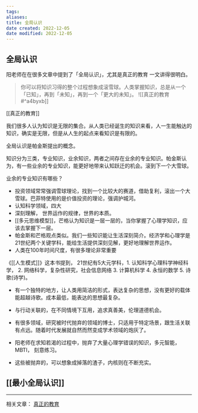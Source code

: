 ```yaml
---
tags: 
aliases: 
title: 全局认识
date created: 2022-12-05
date modified: 2022-12-05
---
```


## 全局认识

阳老师在在很多文章中提到了「全局认识」，尤其是真正的教育 一文讲得很明白。

> 你可以将知识习得的整个过程想象成滚雪球。人类掌握知识，总是从一个「已知」，再到「未知」，再到一个「更大的未知」。
![[真正的教育#^a4byxb]]
 
 [[真正的教育]]

我们很多人认为知识是无限的集合。从人类已经诞生的知识来看，人一生能触达的知识，确实是无限，但是从人生的起点来看知识是有限的。

全局认识是帕金斯提出的概念。

知识分为三类，专业知识，业余知识，两者之间存在业余的专业知识。帕金斯认为，有一些业余的专业知识，能更好地带来认知跃迁的机会。滚到下一个大雪球。

业余的专业知识有哪些？

- 投资领域常常强调雪球理论，找到一个比较大的赛道，借助复利，滚出一个大雪球。巴菲特使用的是价值投资的理论，强调护城河。
- 认知科学领域，四大
- 深刻理解， 世界运作的规律，世界的本质。
- [[多元思维模型]]，芒格认为知识是一层一层的，当你掌握了心理学知识，应该去掌握下一层。
- 帕金斯和芒格观点类似。我们一些知识能让生活深刻简介。经济学和心理学是21世纪两个关键学科，能给生活提供深刻见解，更好地理解世界运作。
- 人类在100年时间尺度，有很多理论非常重要


《[[人生模式]]》这本书提到， 21世纪有5大元学科，1. 认知科学心理科学神经科学， 2. 网络科学，复杂性研究，社会信息网络 3. 计算机科学 4. 永恒的数学 5. 诗歌(诗学)。
-  有一个独特的地方，让人类用简洁的形式，表达复杂的思想，没有更好的载体能超越诗歌。成本最低，能表达的思想最复杂。
- 与行动关联的，在不同情境下互用，追求真善美，伦理道德机会。

- 有很多领域，研究被时代抛弃的领域的博士，只适用于特定场景，跟生活关联有点远。随着时代发展就自然而然变成学术领域的炮灰了。

- 阳老师在求知若渴的过程中，抛弃了大量心理学错误的知识，多元智能，MBTI， 刻意练习。
- 这些被抛弃的，可以想象成掉落的渣子，内核则在不断充实。

## [[最小全局认识]]


---
相关文章：  [真正的教育](https://mp.weixin.qq.com/s?__biz=MzA3MzM0MjUyMQ==&mid=2652150270&idx=1&sn=30c7ba64aa149d21fe61f1b20ab7ac41&chksm=84f0b2a8b3873bbefc069dc13e59a8a1eb70c4f8142308f7a91b2c68cb8d0a836ad6f250f3b5&mpshare=1&scene=1&srcid=0517WwRboY6KnhLDFDJ3AmCC&sharer_sharetime=1652718325294&sharer_shareid=67277257ca17d4053339df7009aee176&version=4.0.6.99102&platform=mac#rd)